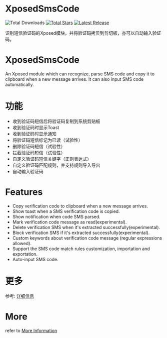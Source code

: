 # XposedSmsCode
![Total Downloads](https://img.shields.io/github/downloads/Xposed-Modules-Repo/com.github.tianma8023.xposed.smscode/total) [![Total Stars](https://img.shields.io/github/stars/tianma8023/XposedSmsCode?style=social)](https://github.com/tianma8023/XposedSmsCode/) [![Latest Release](https://img.shields.io/github/v/release/tianma8023/XposedSmsCode?label=Latest%20Release)](https://github.com/tianma8023/XposedSmsCode/releases)

识别短信验证码的Xposed模块，并将验证码拷贝到剪切板，亦可以自动输入验证码。

# XposedSmsCode
An Xposed module which can recognize, parse SMS code and copy it to clipboard when a new message arrives. It can also input SMS code automatically.

# 功能
- 收到验证码短信后将验证码复制到系统剪贴板
- 收到验证码时显示Toast
- 收到验证码时显示通知
- 将验证码短信标记为已读（试验性）
- 删除验证码短信（试验性）
- 拦截验证码短信（试验性）
- 自定义验证码短信关键字（正则表达式）
- 自定义验证码匹配规则，并支持规则导入导出
- 自动输入验证码

# Features
- Copy verification code to clipboard when a new message arrives.
- Show toast when a SMS verification code is copied.
- Show notification when code SMS parsed.
- Mark verification code message as read(experimental).
- Delete verification SMS when it's extracted successfully(experimental).
- Block verification SMS if it's extracted successfully(experimental).
- Custom keywords about verification code message (regular expressions allowed).
- Support the SMS code match rules customization, importation and exportation.
- Auto-input SMS code.

# 更多
参考: [详细信息](https://github.com/tianma8023/XposedSmsCode/blob/master/README-CN.md)

# More
refer to [More Information](https://github.com/tianma8023/XposedSmsCode/blob/master/README.md)